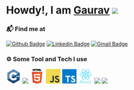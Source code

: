 <h1>Howdy!, I am <a href="https://github.com/gssamant">Gaurav</a> <img height="30px" src="https://emojis.slackmojis.com/emojis/images/1531849430/4246/blob-sunglasses.gif?1531849430"></h1>
</h1>

### 📬 Find me at
[![Github Badge](http://img.shields.io/badge/-Github-black?style=flat-square&logo=github&link=https://github.com/gssamant/)](https://github.com/gssamant/) 
[![Linkedin Badge](https://img.shields.io/badge/-LinkedIn-blue?style=flat-square&logo=Linkedin&logoColor=white&link=https://www.linkedin.com/in/gauravsinghsamant/)](https://www.linkedin.com/in/gauravsinghsamant)
[![Gmail Badge](https://img.shields.io/badge/-Gmail-d14836?style=flat-square&logo=Gmail&logoColor=white&link=mailto:masterazuri@gmail.com)](mailto:masterazuri@gmail.com)

### ⚙️ Some Tool and Tech I use
<code><img height="40" src="https://raw.githubusercontent.com/github/explore/80688e429a7d4ef2fca1e82350fe8e3517d3494d/topics/cpp/cpp.png"></code>
<code><img height="40" src="https://avatars0.githubusercontent.com/u/1525981?s=200&v=4"></code>
<code><img height="40" src="https://raw.githubusercontent.com/github/explore/80688e429a7d4ef2fca1e82350fe8e3517d3494d/topics/html/html.png"></code>
<code><img height="40" src="https://raw.githubusercontent.com/github/explore/80688e429a7d4ef2fca1e82350fe8e3517d3494d/topics/javascript/javascript.png"></code>
<code><img height="40" src="https://raw.githubusercontent.com/devicons/devicon/master/icons/typescript/typescript-original.svg"></code>
<cond><img height="40" src="https://raw.githubusercontent.com/devicons/devicon/master/icons/react/react-original-wordmark.svg"></code>
<code><img height="40" src="https://avatars3.githubusercontent.com/u/9950313?s=200&v=4"></code>
<code><img height="40" src="https://avatars1.githubusercontent.com/u/45120?s=200&v=4"></code>

<!--
### 🚀 Quick Stats
<p align="center">
  <img height="50%" width="auto" src ="https://github-readme-stats.vercel.app/api?username=gssamant&show_icons=true&count_private=true&theme=darcula&hide_border=true&hide=issues,contribs&bg_color=00000000">
  <img height="50%" width="auto" src ="https://github-readme-stats.vercel.app/api/top-langs/?username=gssamant&layout=compact&hide_border=true&theme=darcula&bg_color=00000000&langs_count=6&hide=jupyter%20notebook,tex,css,php&exclude_repo=Pacman-AI">
  <img src ="https://github-readme-streak-stats.herokuapp.com?user=gssamant&theme=darcula&hide_border=true&background=FFFFFF00">
  <br>
  <br>
</p>


![Profile Views](https://komarev.com/ghpvc/?username=gssamant)
-->
